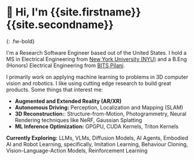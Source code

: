 # 👋 Hi, I'm {{site.firstname}} {{site.secondname}}
{: .fw-bold}

I'm a Research Software Engineer based out of the United States. I hold a MS in Electrical Engineering from [New York University (NYU)](https://nyu.edu]) and a B.Eng (Honors) Electrical Engineering from [BITS Pilani](https://www.bits-pilani.ac.in).

I primarily work on applying machine learning to problems in 3D computer vision and robotics. I like using cutting edge research to build great products. Some things that interest me:

- **Augmented and Extended Reality (AR/XR)**
- **Autonomous Driving:** Perception, Localization and Mapping (SLAM)
- **3D Reconstruction:**: Structure-from-Motion, Photogrammetry, Neural Rendering techniques like NeRF, Gaussian Splatting
- **ML Inference Optimization:** GPGPU, CUDA Kernels, Triton Kernels

**Currently Exploring:** LLMs, VLMs, Diffusion Models, AI Agents, Embodied AI and Robot Learning, specifically, Imitation Learning, Behaviour Cloning, Vision-Language-Action Models, Reinforcement Learning
